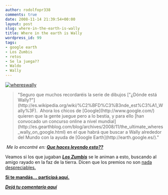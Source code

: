 ```yaml
---
author: rodolfopr338
comments: true
date: 2008-11-14 21:39:54+00:00
layout: post
slug: where-in-the-earth-is-wally
title: Where in the earth is Wally
wordpress_id: 99
tags:
- google earth
- Los Zumbis
- retos
- Se la juega??
- Waldo
- Wally
---
```


[![whereswally](http://sinjeta.files.wordpress.com/2008/11/whereiswally.jpg)](http://sinjeta.files.wordpress.com/2008/11/whereiswally.jpg)


<blockquote>"Seguro que muchos recordaréis la serie de dibujos ["¿Dónde está Wally?"](http://es.wikipedia.org/wiki/%C2%BFD%C3%B3nde_est%C3%A1_Wally%3F).  Ahora los chicos de [Google](http://www.google.com/) quieren que la gente juegue pero a lo bestia, y para ello [han convocado un concurso online a nivel mundial](http://es.gearthblog.com/blog/archives/2008/11/the_ultimate_wheres_wally_on_google.html) en el que habrá que buscar a Wally alrededor del Mundo con la ayuda de [Google Earth](http://earth.google.es/)."</blockquote>


 _Me lo encontré en: [**Que haces leyendo esto??**](http://quehacesleyendoesto.blogspot.com/)_

Veamos si los que jugaban [_**Los Zumbis**_](http://sinjeta.files.wordpress.com/2008/11/zumbis82big.jpg) se le animan a esto, buscando al amigo rayado en la faz de la tierra. Dicen que los premios no son [nada despreciables.](http://www.elpais.com/articulo/internet/Has/visto/Wally/Google/Earth/elpeputec/20081103elpepunet_1/Tes)

[**Si te mandás... participá aquí.**](http://www.borders.co.uk/whereswally)

**_[Dejá tu comentario aquí](http://sinjeta.wordpress.com/2008/11/06/where-in-the-earth-is-wally/#respond)_**
